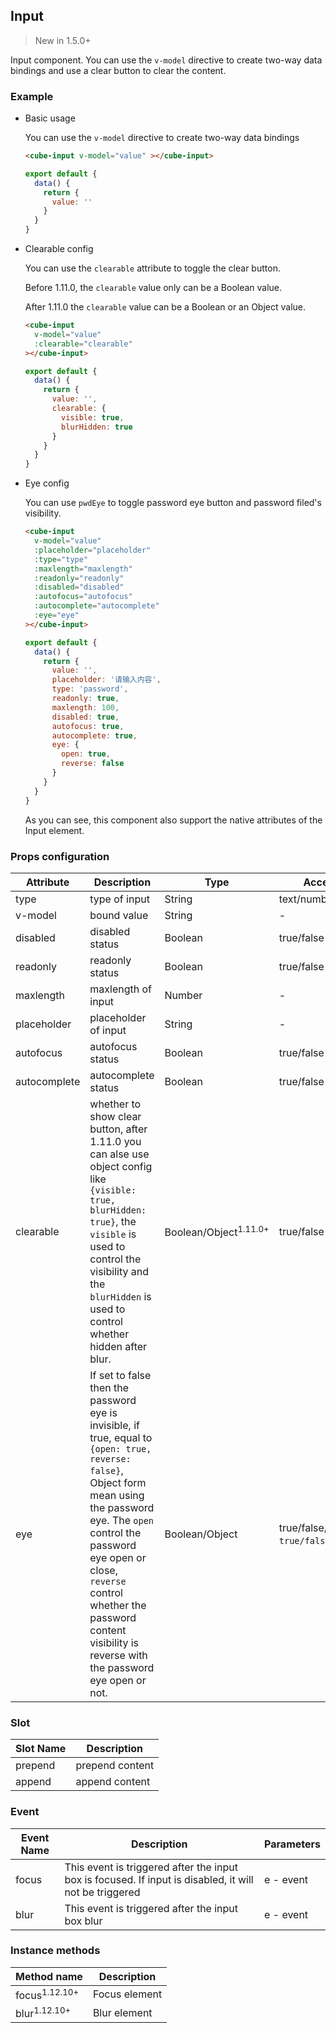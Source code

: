 ## Input

> New in 1.5.0+

Input component. You can use the `v-model` directive to create two-way data bindings and use a clear button to clear the content.

### Example

- Basic usage

  You can use the `v-model` directive to create two-way data bindings

  ```html
  <cube-input v-model="value" ></cube-input>
  ```

  ```javascript
  export default {
    data() {
      return {
        value: ''
      }
    }
  }
  ```


- Clearable config

  You can use the `clearable` attribute to toggle the clear button.

  Before 1.11.0, the `clearable` value only can be a Boolean value.

  After 1.11.0 the `clearable` value can be a Boolean or an Object value.

  ```html
  <cube-input
    v-model="value"
    :clearable="clearable"
  ></cube-input>
  ```
  ```javascript
  export default {
    data() {
      return {
        value: '',
        clearable: {
          visible: true,
          blurHidden: true
        }
      }
    }
  }
  ```

- Eye config

  You can use `pwdEye` to toggle password eye button and password filed's visibility.

  ```html
  <cube-input
    v-model="value"
    :placeholder="placeholder"
    :type="type"
    :maxlength="maxlength"
    :readonly="readonly"
    :disabled="disabled"
    :autofocus="autofocus"
    :autocomplete="autocomplete"
    :eye="eye"
  ></cube-input>
  ```
  ```javascript
  export default {
    data() {
      return {
        value: '',
        placeholder: '请输入内容',
        type: 'password',
        readonly: true,
        maxlength: 100,
        disabled: true,
        autofocus: true,
        autocomplete: true,
        eye: {
          open: true,
          reverse: false
        }
      }
    }
  }
  ```

  As you can see, this component also support the native attributes of the Input element.

### Props configuration

| Attribute | Description | Type | Accepted Values | Default |
| - | - | - | - | - |
| type | type of input | String | text/number/password/date | text |
| v-model | bound value | String | - | empty |
| disabled | disabled status | Boolean | true/false | false |
| readonly | readonly status | Boolean | true/false | false |
| maxlength | maxlength of input | Number | - | 60 |
| placeholder | placeholder of input | String | - | empty |
| autofocus | autofocus status | Boolean | true/false | false |
| autocomplete | autocomplete status | Boolean | true/false | false |
| clearable | whether to show clear button, after 1.11.0 you can alse use object config like `{visible: true, blurHidden: true}`, the `visible` is used to control the visibility and the `blurHidden` is used to control whether hidden after blur.  | Boolean/Object<sup>1.11.0+</sup> | true/false | false |
| eye | If set to false then the password eye is invisible, if true, equal to `{open: true, reverse: false}`, Object form mean using the password eye. The `open` control the password eye open or close, `reverse` control whether the password content visibility is reverse with the password eye open or not. | Boolean/Object | true/false/{open: `true/false`} | false |

### Slot

| Slot Name | Description |
| - | - |
| prepend | prepend content |
| append | append content |

### Event

| Event Name | Description | Parameters |
| - | - | - |
| focus | This event is triggered after the input box is focused. If input is disabled, it will not be triggered | e - event |
| blur | This event is triggered after the input box blur | e - event |

### Instance methods

| Method name | Description |
| - | - |
| focus<sup>1.12.10+</sup> | Focus element |
| blur<sup>1.12.10+</sup> | Blur element |
